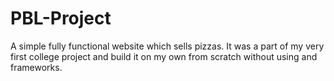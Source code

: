 # PBL-Project
A simple fully functional website which sells pizzas. It was a part of my very first college project and build it on my own from scratch without using and frameworks.
